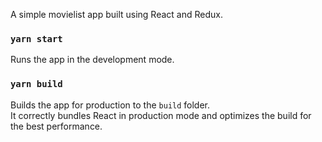 A simple movielist app built using React and Redux.

### `yarn start`
Runs the app in the development mode.

### `yarn build`
Builds the app for production to the `build` folder.\
It correctly bundles React in production mode and optimizes the build for the best performance.